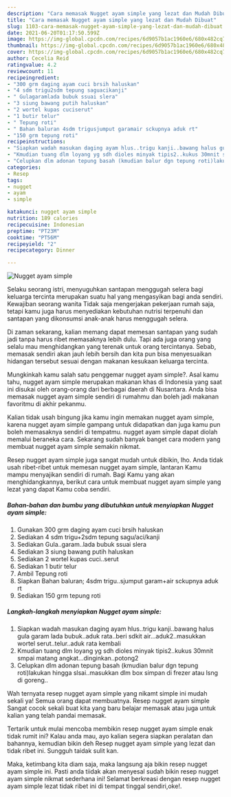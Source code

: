 ```yaml
---
description: "Cara memasak Nugget ayam simple yang lezat dan Mudah Dibuat"
title: "Cara memasak Nugget ayam simple yang lezat dan Mudah Dibuat"
slug: 1103-cara-memasak-nugget-ayam-simple-yang-lezat-dan-mudah-dibuat
date: 2021-06-20T01:17:50.599Z
image: https://img-global.cpcdn.com/recipes/6d9057b1ac1960e6/680x482cq70/nugget-ayam-simple-foto-resep-utama.jpg
thumbnail: https://img-global.cpcdn.com/recipes/6d9057b1ac1960e6/680x482cq70/nugget-ayam-simple-foto-resep-utama.jpg
cover: https://img-global.cpcdn.com/recipes/6d9057b1ac1960e6/680x482cq70/nugget-ayam-simple-foto-resep-utama.jpg
author: Cecelia Reid
ratingvalue: 4.2
reviewcount: 11
recipeingredient:
- "300 grm daging ayam cuci brsih haluskan"
- "4 sdm trigu2sdm tepung saguacikanji"
- " Gulagaramlada bubuk ssuai slera"
- "3 siung bawang putih haluskan"
- "2 wortel kupas cuciserut"
- "1 butir telur"
- " Tepung roti"
- " Bahan baluran 4sdm trigusjumput garamair sckupnya aduk rt"
- "150 grm tepung roti"
recipeinstructions:
- "Siapkan wadah masukan daging ayam hlus..trigu kanji..bawang halus gula garam lada bubuk..aduk rata..beri sdkit air...aduk2..masukkan wortel serut..telur..aduk rata kembali"
- "Kmudian tuang dlm loyang yg sdh dioles minyak tipis2..kukus 30mnit smpai matang angkat...dinginkan..potong2"
- "Celupkan dlm adonan tepung basah (kmudian balur dgn tepung roti)lakukan hingga slsai..masukkan dlm box simpan di frezer atau lsng di goreng.."
categories:
- Resep
tags:
- nugget
- ayam
- simple

katakunci: nugget ayam simple 
nutrition: 189 calories
recipecuisine: Indonesian
preptime: "PT23M"
cooktime: "PT56M"
recipeyield: "2"
recipecategory: Dinner

---
```



![Nugget ayam simple](https://img-global.cpcdn.com/recipes/6d9057b1ac1960e6/680x482cq70/nugget-ayam-simple-foto-resep-utama.jpg)

Selaku seorang istri, menyuguhkan santapan menggugah selera bagi keluarga tercinta merupakan suatu hal yang mengasyikan bagi anda sendiri. Kewajiban seorang  wanita Tidak saja mengerjakan pekerjaan rumah saja, tetapi kamu juga harus menyediakan kebutuhan nutrisi terpenuhi dan santapan yang dikonsumsi anak-anak harus menggugah selera.

Di zaman  sekarang, kalian memang dapat memesan santapan yang sudah jadi tanpa harus ribet memasaknya lebih dulu. Tapi ada juga orang yang selalu mau menghidangkan yang terenak untuk orang tercintanya. Sebab, memasak sendiri akan jauh lebih bersih dan kita pun bisa menyesuaikan hidangan tersebut sesuai dengan makanan kesukaan keluarga tercinta. 



Mungkinkah kamu salah satu penggemar nugget ayam simple?. Asal kamu tahu, nugget ayam simple merupakan makanan khas di Indonesia yang saat ini disukai oleh orang-orang dari berbagai daerah di Nusantara. Anda bisa memasak nugget ayam simple sendiri di rumahmu dan boleh jadi makanan favoritmu di akhir pekanmu.

Kalian tidak usah bingung jika kamu ingin memakan nugget ayam simple, karena nugget ayam simple gampang untuk didapatkan dan juga kamu pun boleh memasaknya sendiri di tempatmu. nugget ayam simple dapat diolah memalui beraneka cara. Sekarang sudah banyak banget cara modern yang membuat nugget ayam simple semakin nikmat.

Resep nugget ayam simple juga sangat mudah untuk dibikin, lho. Anda tidak usah ribet-ribet untuk memesan nugget ayam simple, lantaran Kamu mampu menyajikan sendiri di rumah. Bagi Kamu yang akan menghidangkannya, berikut cara untuk membuat nugget ayam simple yang lezat yang dapat Kamu coba sendiri.

<!--inarticleads1-->

##### Bahan-bahan dan bumbu yang dibutuhkan untuk menyiapkan Nugget ayam simple:

1. Gunakan 300 grm daging ayam cuci brsih haluskan
1. Sediakan 4 sdm trigu+2sdm tepung sagu/aci/kanji
1. Sediakan  Gula..garam..lada bubuk ssuai slera
1. Sediakan 3 siung bawang putih haluskan
1. Sediakan 2 wortel kupas cuci..serut
1. Sediakan 1 butir telur
1. Ambil  Tepung roti
1. Siapkan  Bahan baluran; 4sdm trigu..sjumput garam+air sckupnya aduk rt
1. Sediakan 150 grm tepung roti




<!--inarticleads2-->

##### Langkah-langkah menyiapkan Nugget ayam simple:

1. Siapkan wadah masukan daging ayam hlus..trigu kanji..bawang halus gula garam lada bubuk..aduk rata..beri sdkit air...aduk2..masukkan wortel serut..telur..aduk rata kembali
1. Kmudian tuang dlm loyang yg sdh dioles minyak tipis2..kukus 30mnit smpai matang angkat...dinginkan..potong2
1. Celupkan dlm adonan tepung basah (kmudian balur dgn tepung roti)lakukan hingga slsai..masukkan dlm box simpan di frezer atau lsng di goreng..




Wah ternyata resep nugget ayam simple yang nikamt simple ini mudah sekali ya! Semua orang dapat membuatnya. Resep nugget ayam simple Sangat cocok sekali buat kita yang baru belajar memasak atau juga untuk kalian yang telah pandai memasak.

Tertarik untuk mulai mencoba membikin resep nugget ayam simple enak tidak rumit ini? Kalau anda mau, ayo kalian segera siapkan peralatan dan bahannya, kemudian bikin deh Resep nugget ayam simple yang lezat dan tidak ribet ini. Sungguh taidak sulit kan. 

Maka, ketimbang kita diam saja, maka langsung aja bikin resep nugget ayam simple ini. Pasti anda tiidak akan menyesal sudah bikin resep nugget ayam simple nikmat sederhana ini! Selamat berkreasi dengan resep nugget ayam simple lezat tidak ribet ini di tempat tinggal sendiri,oke!.

